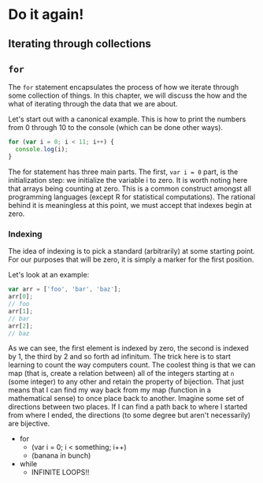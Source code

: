 Do it again!
============
Iterating through collections
------------------------------

## `for`

The `for` statement encapsulates the process of how we iterate through
some collection of things. In this chapter, we will discuss the how and
the what of iterating through the data that we are about.

Let's start out with a canonical example. This is how to print the
numbers from 0 through 10 to the console (which can be done other ways).

```js
for (var i = 0; i < 11; i++) {
  console.log(i);
}
```

The for statement has three main parts. The first, `var i = 0` part, is
the initialization step: we initialize the variable i to zero. It is
worth noting here that arrays being counting at zero. This is a common
construct amongst all programming languages (except R for statistical
computations). The rational behind it is meaningless at this point, we
must accept that indexes begin at zero.

### Indexing

The idea of indexing is to pick a standard (arbitrarily) at some
starting point. For our purposes that will be zero, it is simply a
marker for the first position.

Let's look at an example:

```js
var arr = ['foo', 'bar', 'baz'];
arr[0];
// foo
arr[1];
// bar
arr[2];
// baz
```

As we can see, the first element is indexed by zero, the second is
indexed by 1, the third by 2 and so forth ad infinitum. The trick here
is to start learning to count the way computers count. The coolest thing
is that we can map (that is, create a relation between) all of the
integers starting at `n` (some integer) to any other and retain the
property of bijection. That just means that I can find my way back from
my map (function in a mathematical sense) to once place back to another.
Imagine some set of directions between two places. If I can find a path
back to where I started from where I ended, the directions (to some
degree but aren't necessarily) are bijective.
- for
    - (var i = 0; i < something; i++)
    - (banana in bunch)
- while
    - INFINITE LOOPS!!
